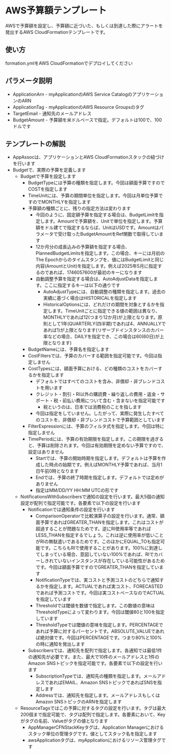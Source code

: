 # AWS予算額テンプレート

AWSで予算額を設定し、予算額に近づいた、もしくは到達した際にアラートを発出するAWS CloudFormationテンプレートです。

## 使い方

formation.ymlをAWS CloudFormationでデプロイしてください

## パラメータ説明

* ApplicationArn - myApplicationのAWS Service CatalogのアプリケーションのARN
* ApplicationTag - myApplicationのAWS Resource Groupsのタグ
* TargetEmail - 通知先のメールアドレス
* BudgetAmount - 予算額を米ドルベースで指定。デフォルトは100で、100ドルです

## テンプレートの解説

* AppAssocは、アプリケーションとAWS CloudFormationスタックの紐づけを行います
* Budgetで、実際の予算を定義します
    * Budgetで予算を設定します
        * BudgetTypeには予算の種類を指定します。今回は額面予算ですのでCOSTを指定します
        * TimeUnitには、予算の期間単位を指定します。今回は月単位予算ですのでMONTHLYを指定します
        * 予算額の種類ごとに、残りの指定方法は変わります
            * 今回のように、固定額予算を指定する場合は、BudgetLimitを指定します。Amountで予算額を、Unitで単位を指定します。予算額をドル建てで指定するならば、UnitはUSDです。Amountはパラメータで受け取ったBudgetAmountをRef関数で取得しています
            * 12か月分の成長込みの予算額を指定する場合、PlannedBudgetLimitsを指定します。この場合、キーには月初のThe Epochからのタイムスタンプを、値にはBudgetLimitと同じ内容(AmountとUnit)を指定します。例えば2025年5月に指定するのであれば、1746057600が最初のキーになります
            * 自動調整予算を指定する場合は、AutoAdjustDataを指定します。ここに指定するキーは以下の通りです
                * AutoAdjustTypeには、自動調整の種類を指定します。過去の実績に基づく場合はHISTORICALを指定します
                * HistoricalOptionsには、どれだけの期間を対象とするかを指定します。TimeUnitごとに指定できる値の範囲は異なり、MONTHLYであれば12(つまり12か月)が上限となります。原則として1年(QUARTERLY(四半期)であれば4、ANNUALLYであれば1)が上限となります(リザーブドインスタンスのカバー率などの場合、DAILYを指定でき、この場合は60(60日)が上限となります)
        * BudgetNameには、予算名を指定します
        * CostFiltersでは、予算のカバーする範囲を指定可能です。今回は指定しません
        * CostTypesには、額面予算における、どの種類のコストをカバーするかを指定します
            * デフォルトではすべてのコストを含み、非償却・非ブレンドコストを用います
            * クレジット・割引・RI以外の購読費・繰り返しの費用・返金・サポート・税・前払い費用について含む・含まないを指定可能です
                * 税というのは、日本では消費税のことを指します
            * 今回は指定をしていません。したがって、実際に発生したすべてのコストを、非償却・非ブレンドコストで予算範囲としています
        * FilterExpressionには、予算のフィルタ式を指定します。今回は特に指定しません
        * TimePeriodには、予算の有効期限を指定します。この期限を過ぎると、予算は削除されます。今回は有効期限を定めない予算ですので、設定はありません
            * Startでは、予算の開始時期を指定します。デフォルトは予算を作成した時点の始期です。例えばMONTHLY予算であれば、当月1日午前0時となります
            * Endでは、予算の終了時期を指定します。デフォルトでは定めがありません
            * 指定はMM/DD/YY HH:MM UTCの形です
    * NotificationsWithSubscribersで通知の設定を行います。最大5個の通知設定が配列で指定可能です。各要素で以下の設定を行います
        * Notificationでは通知条件の設定を行います
            * ComparisonOperatorで比較演算子の設定を行います。通常、額面予算であればGREATER\_THANを指定します。これはコストが超過することが問題なためです。逆にRI使用率等であればLESS\_THANを指定するでしょう。これは逆に使用率が低いことがRIの無駄遣いであるためです。このほかにEQUAL\_TOも指定可能です。こちらもRIで使用することがあります。100%に到達してしまっている場合、意図していない100%であれば、RIでカバーしきれていないインスタンスが存在している可能性があるためです。今回は額面予算ですのでGREATER\_THANを指定しています
            * NotificationTypeでは、実コストと予測コストのどちらで通知するかを指定します。ACTUALであれば実コスト、FORECASTEDであれば予測コストです。今回は実コストベースなのでACTUALを指定しています
            * Thresholdでは閾値を数値で指定します。この数値の意味はThresholdTypeによって変わります。今回は閾値80と100を指定しています
            * ThresholdTypeでは閾値の意味を指定します。PERCENTAGEであれば予算に対するパーセントです。ABSOLUTE\_VALUEであれば絶対値です。今回はPERCENTAGEです。つまり80%と100%の時に通知を発出します
        * Subscribersでは、通知先を配列で指定します。各通知では最低1件の通知先が必要です。また、最大で10件のメールアドレスと1件のAmazon SNSトピックを指定可能です。各要素で以下の設定を行います
            * SubscriptionTypeでは、通知先の種類を指定します。メールアドレスであればEMAIL、Amazon SNSトピックであればSNSを指定します
            * Addressでは、通知先を指定します。メールアドレスもしくはAmazon SNSトピックのARNを指定します
    * ResourceTagsではこの予算に対するタグの設定を行います。タグは最大200個まで指定可能で、タグは配列で指定します。各要素において、Keyがタグの名前、Valueがタグの値となります
        * AppManagerCFNStackKeyタグは、Application Managerにおけるスタック単位の管理タグです。値としてスタック名を指定します
        * awsApplicationタグは、myApplicationにおけるリソース管理タグです
